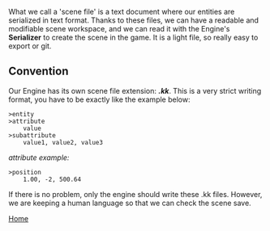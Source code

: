 What we call a 'scene file' is a text document where our entities are serialized in text format.  Thanks to these files, we can have a readable and modifiable scene workspace, and we can read it with the Engine's **Serializer** to create the scene in the game. It is a light file, so really easy to export or git.  

## **Convention**  

  Our Engine has its own scene file extension: **_.kk_**. This is a very strict writing format, you have to be exactly like the example below:  
```
>entity  
>attribute
    value
>subattribute
    value1, value2, value3
```  
_attribute example:_  
```
>position
    1.00, -2, 500.64
```  

If there is no problem, only the engine should write these .kk files. However, we are keeping a human language so that we can check the scene save.

[Home](Home.md)